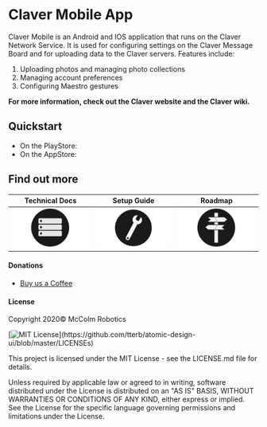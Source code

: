# Claver Mobile App

Claver Mobile is an Android and IOS application that runs on the Claver Network Service. It is used for configuring settings on the Claver Message Board and for uploading data to the Claver servers. Features include:

1. Uploading photos and managing photo collections
2. Managing account preferences
3. Configuring Maestro gestures

**For more information, check out the Claver website and the Claver wiki.**

## Quickstart
- On the PlayStore:
- On the AppStore:

## Find out more

<table align="center">
  <thead>
    <tr><th> Technical Docs </th><th>  Setup Guide  </th><th> Roadmap </th></tr>
  </thead>
  <tbody>
    <tr><td><img src="docs/img/storage-icon.png"></td><td><img src="docs/img/setup-icon.png"></td><td> <img src="docs/img/roadmap-icon.png"> </td></tr>
  </tbody>
</table>


#### Donations
* [Buy us a Coffee](https://ko-fi.com/mccolmrobotics)

#### License
Copyright 2020© McColm Robotics

[![MIT License](https://img.shields.io/apm/l/atomic-design-ui.svg?)](https://github.com/tterb/atomic-design-ui/blob/master/LICENSEs)


This project is licensed under the MIT License - see the LICENSE.md file for details.

Unless required by applicable law or agreed to in writing, software distributed under the License is distributed on an "AS IS" BASIS, WITHOUT WARRANTIES OR CONDITIONS OF ANY KIND, either express or implied. See the License for the specific language governing permissions and limitations under the License.

